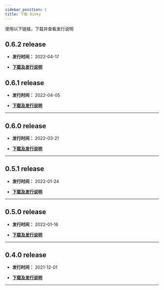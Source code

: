 ```yaml
---
sidebar_position: 1
title: 下载 Dinky
---
```


使用以下链接，下载并查看发行说明

## 0.6.2 release

- **发行时间：** 2022-04-17

- **[下载及发行说明](./dinky-0.6.2)**

## 0.6.1 release

- **发行时间：** 2022-04-05  

- **[下载及发行说明](./dinky-0.6.1)** 

---
## 0.6.0 release

- **发行时间：** 2022-03-21  

- **[下载及发行说明](./dinky-0.6.0)** 

---
## 0.5.1 release

- **发行时间：** 2022-01-24  

- **[下载及发行说明](./dinky-0.5.1)** 

---

## 0.5.0 release

- **发行时间：** 2022-01-16  

- **[下载及发行说明](./dinky-0.5.0)** 


---

## 0.4.0 release

- **发行时间：** 2021-12-01  

- **[下载及发行说明](./dinky-0.4.0)** 

---


